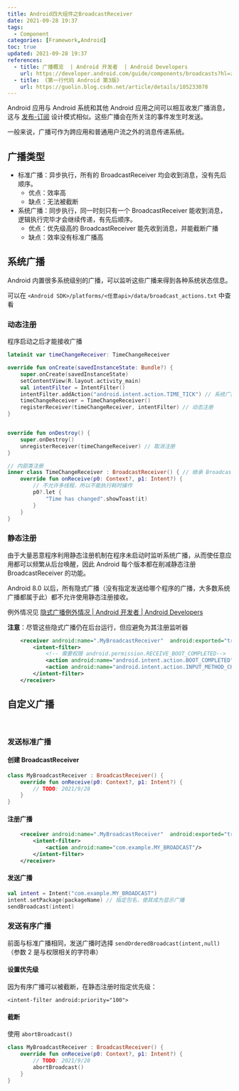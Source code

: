 ```yaml
---
title: Android四大组件之BroadcastReceiver
date: 2021-09-28 19:37
tags:
  - Component
categories: [Framework,Android]
toc: true
updated: 2021-09-28 19:37
references:
  - title: 广播概览  | Android 开发者  | Android Developers
    url: https://developer.android.com/guide/components/broadcasts?hl=zh-cn
  - title: 《第一行代码 Android 第3版》
    url: https://guolin.blog.csdn.net/article/details/105233078
---
```


Android 应用与 Android 系统和其他 Android 应用之间可以相互收发广播消息，这与 [发布-订阅](https://en.wikipedia.org/wiki/Publish–subscribe_pattern) 设计模式相似。这些广播会在所关注的事件发生时发送。

一般来说，广播可作为跨应用和普通用户流之外的消息传递系统。

<!-- more -->

## 广播类型

- 标准广播：异步执行，所有的 BroadcastReceiver 均会收到消息，没有先后顺序。
	- 优点：效率高
	- 缺点：无法被截断
- 系统广播：同步执行，同一时刻只有一个 BroadcastReceiver 能收到消息，逻辑执行完毕才会继续传递，有先后顺序。
	- 优点：优先级高的 BroadcastReceiver 能先收到消息，并能截断广播
	- 缺点：效率没有标准广播高

## 系统广播

Android 内置很多系统级别的广播，可以监听这些广播来得到各种系统状态信息。

可以在 `<Android SDK>/platforms/<任意api>/data/broadcast_actions.txt` 中查看

### 动态注册

程序启动之后才能接收广播

```kotlin
lateinit var timeChangeReceiver: TimeChangeReceiver

override fun onCreate(savedInstanceState: Bundle?) {
    super.onCreate(savedInstanceState)
    setContentView(R.layout.activity_main)
    val intentFilter = IntentFilter()
    intentFilter.addAction("android.intent.action.TIME_TICK") // 系统广播动作
    timeChangeReceiver = TimeChangeReceiver()
    registerReceiver(timeChangeReceiver, intentFilter) // 动态注册
}


override fun onDestroy() {
    super.onDestroy()
    unregisterReceiver(timeChangeReceiver) // 取消注册
}

// 内部类注册
inner class TimeChangeReceiver : BroadcastReceiver() { // 继承 BroadcastReceiver
    override fun onReceive(p0: Context?, p1: Intent?) {
        // 不允许多线程，所以不能执行耗时操作
        p0?.let {
            "Time has changed".showToast(it)
        }
    }
}
```

### 静态注册

由于大量恶意程序利用静态注册机制在程序未启动时监听系统广播，从而使任意应用都可以频繁从后台唤醒，因此 Android 每个版本都在削减静态注册 BroadcastReceiver 的功能。

Android 8.0 以后，所有隐式广播（没有指定发送给哪个程序的广播，大多数系统广播都属于此）都不允许使用静态注册接收。

例外情况见 [隐式广播例外情况  | Android 开发者  | Android Developers](https://developer.android.com/guide/components/broadcast-exceptions?hl=zh-cn)

**注意**：尽管这些隐式广播仍在后台运行，但应避免为其注册监听器

```xml
    <receiver android:name=".MyBroadcastReceiver"  android:exported="true">
        <intent-filter>
            <!-- 需要权限 android.permission.RECEIVE_BOOT_COMPLETED-->
            <action android:name="android.intent.action.BOOT_COMPLETED"/> 
            <action android:name="android.intent.action.INPUT_METHOD_CHANGED" />
        </intent-filter>
    </receiver>
```

## 自定义广播

<br>

### 发送标准广播

#### 创建 BroadcastReceiver

```kotlin
class MyBroadcastReceiver : BroadcastReceiver() {
    override fun onReceive(p0: Context?, p1: Intent?) {
        // TODO: 2021/9/28  
    }
}
```

#### 注册广播

```xml
    <receiver android:name=".MyBroadcastReceiver"  android:exported="true">
        <intent-filter>
            <action android:name="com.example.MY_BROADCAST"/> 
        </intent-filter>
    </receiver>
```

#### 发送广播

```kotlin
val intent = Intent("com.example.MY_BROADCAST")
intent.setPackage(packageName) // 指定包名，使其成为显示广播
sendBroadcast(intent)
```

### 发送有序广播

前面与标准广播相同，发送广播时选择 `sendOrderedBroadcast(intent,null)` （参数 2 是与权限相关的字符串）

#### 设置优先级

因为有序广播可以被截断，在静态注册时指定优先级：

`<intent-filter android:priority="100">`

#### 截断

使用 `abortBroadcast()`

```kotlin
class MyBroadcastReceiver : BroadcastReceiver() {
    override fun onReceive(p0: Context?, p1: Intent?) {
        // TODO: 2021/9/28  
        abortBroadcast()
    }
}
```
